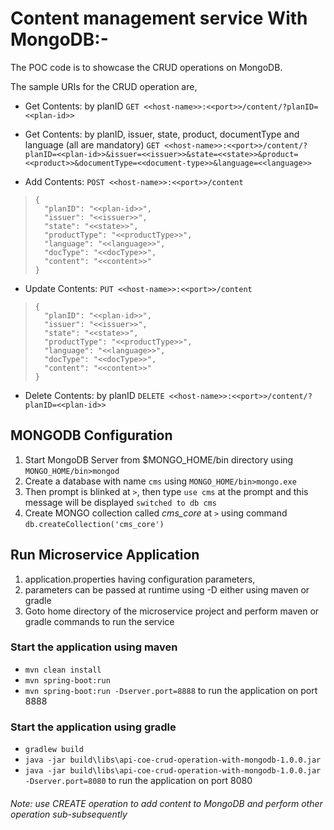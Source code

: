 # Content management service With MongoDB:- #
The POC code is to showcase the CRUD operations on MongoDB.

The sample URIs for the CRUD operation are,

- Get Contents: by planID
	`GET <<host-name>>:<<port>>/content/?planID=<<plan-id>>`

- Get Contents: by planID, issuer, state, product, documentType and language (all are mandatory)
	`GET <<host-name>>:<<port>>/content/?planID=<<plan-id>>&issuer=<<issuer>>&state=<<state>>&product=<<product>>&documentType=<<document-type>>&language=<<language>>`

- Add Contents:
    `POST <<host-name>>:<<port>>/content`
>     {
>       "planID": "<<plan-id>>",
>       "issuer": "<<issuer>>",
>       "state": "<<state>>",
>       "productType": "<<productType>>",
>       "language": "<<language>>",
>       "docType": "<<docType>>",
>       "content": "<<content>>"
>     }


- Update Contents: 
	`PUT <<host-name>>:<<port>>/content`
>     {
>       "planID": "<<plan-id>>",
>       "issuer": "<<issuer>>",
>       "state": "<<state>>",
>       "productType": "<<productType>>",
>       "language": "<<language>>",
>       "docType": "<<docType>>",
>       "content": "<<content>>"
>     }

- Delete Contents: by planID
    `DELETE <<host-name>>:<<port>>/content/?planID=<<plan-id>>`


## MONGODB Configuration ##

1. Start MongoDB Server from $MONGO_HOME/bin directory using `MONGO_HOME/bin>mongod`
2. Create a database with name `cms` using `MONGO_HOME/bin>mongo.exe`
3. Then prompt is blinked at `>`, then type `use cms` at the prompt and this message will be displayed `switched to db cms`
3. Create MONGO collection called *cms_core* at `>` using command `db.createCollection('cms_core')` 


## Run Microservice Application ##
1. application.properties having configuration parameters, 
2. parameters can be passed at runtime using -D either using maven or gradle
3. Goto home directory of the microservice project and perform maven or gradle commands to run the service

### Start the application using maven ###
- `mvn clean install`
- `mvn spring-boot:run`
- `mvn spring-boot:run -Dserver.port=8888` to run the application on port 8888
 
### Start the application using gradle ###
- `gradlew build`
- `java -jar build\libs\api-coe-crud-operation-with-mongodb-1.0.0.jar`
- `java -jar build\libs\api-coe-crud-operation-with-mongodb-1.0.0.jar -Dserver.port=8080` to run the application on port 8080

###### Note: use CREATE operation to add content to MongoDB and perform other operation sub-subsequently ######